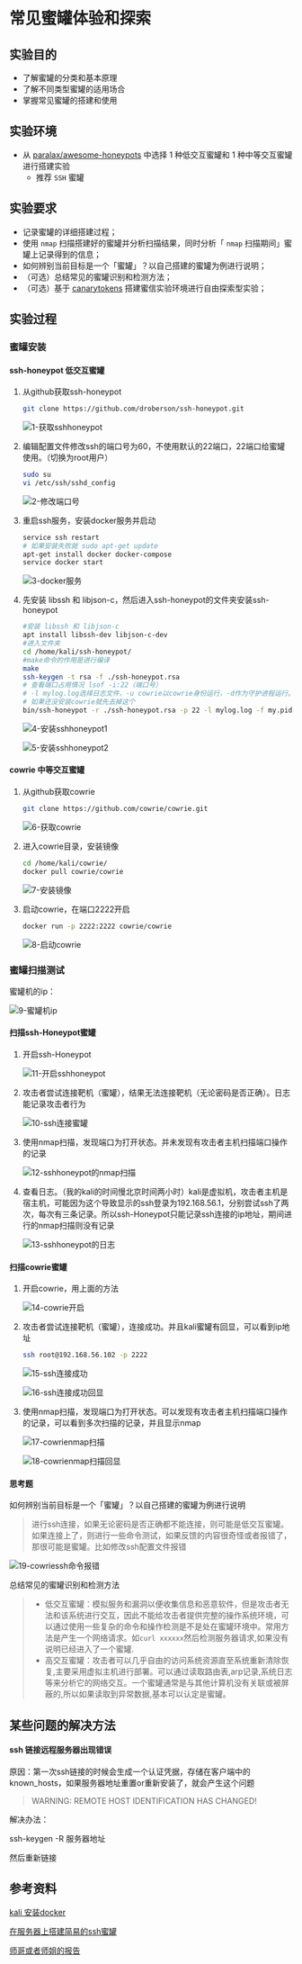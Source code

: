 # 常见蜜罐体验和探索

## 实验目的

- 了解蜜罐的分类和基本原理
- 了解不同类型蜜罐的适用场合
- 掌握常见蜜罐的搭建和使用

## 实验环境

- 从 [paralax/awesome-honeypots](https://github.com/paralax/awesome-honeypots) 中选择 1 种低交互蜜罐和 1 种中等交互蜜罐进行搭建实验
  - 推荐 `SSH` 蜜罐

## 实验要求

- 记录蜜罐的详细搭建过程；
- 使用 `nmap` 扫描搭建好的蜜罐并分析扫描结果，同时分析「 `nmap` 扫描期间」蜜罐上记录得到的信息；
- 如何辨别当前目标是一个「蜜罐」？以自己搭建的蜜罐为例进行说明；
- （可选）总结常见的蜜罐识别和检测方法；
- （可选）基于 [canarytokens](https://github.com/thinkst/canarytokens) 搭建蜜信实验环境进行自由探索型实验；

## 实验过程

### 蜜罐安装

#### ssh-honeypot 低交互蜜罐

1. 从github获取ssh-honeypot

   ```bash
   git clone https://github.com/droberson/ssh-honeypot.git
   ```

   ![1-获取sshhoneypot](1-获取sshhoneypot.png)

2. 编辑配置文件修改ssh的端口号为60，不使用默认的22端口，22端口给蜜罐使用。（切换为root用户）

   ```bash
   sudo su
   vi /etc/ssh/sshd_config
   ```

   ![2-修改端口号](2-修改端口号.png)

3. 重启ssh服务，安装docker服务并启动 

   ```bash
   service ssh restart
   # 如果安装失败就 sudo apt-get update
   apt-get install docker docker-compose
   service docker start
   ```

   ![3-docker服务](3-docker服务.png)

4. 先安装 libssh 和 libjson-c，然后进入ssh-honeypot的文件夹安装ssh-honeypot

   ```bash
   #安装 libssh 和 libjson-c
   apt install libssh-dev libjson-c-dev
   #进入文件夹
   cd /home/kali/ssh-honeypot/
   #make命令的作用是进行编译
   make
   ssh-keygen -t rsa -f ./ssh-honeypot.rsa
   # 查看端口占用情况 lsof -i:22（端口号）
   # -l mylog.log选择日志文件，-u cowrie以cowrie身份运行，-d作为守护进程运行。
   # 如果还没安装cowrie就先去掉这个
   bin/ssh-honeypot -r ./ssh-honeypot.rsa -p 22 -l mylog.log -f my.pid -u cowrie -d
   ```

   ![4-安装sshhoneypot1](4-安装sshhoneypot1.png)

   ![5-安装sshhoneypot2](5-安装sshhoneypot2.png)

#### cowrie 中等交互蜜罐

1. 从github获取cowrie

   ```bash
   git clone https://github.com/cowrie/cowrie.git
   ```

   ![6-获取cowrie](6-获取cowrie.png)

2. 进入cowrie目录，安装镜像

   ```bash
   cd /home/kali/cowrie/
   docker pull cowrie/cowrie
   ```

   ![7-安装镜像](7-安装镜像.png)

3. 启动cowrie，在端口2222开启

   ```bash
   docker run -p 2222:2222 cowrie/cowrie
   ```

   ![8-启动cowrie](8-启动cowrie.png)

### 蜜罐扫描测试

蜜罐机的ip：

![9-蜜罐机ip](9-蜜罐机ip.png)

#### 扫描ssh-Honeypot蜜罐

1. 开启ssh-Honeypot

   ![11-开启sshhoneypot](11-开启sshhoneypot.png)

2. 攻击者尝试连接靶机（蜜罐），结果无法连接靶机（无论密码是否正确）。日志能记录攻击者行为 

   ![10-ssh连接蜜罐](10-ssh连接蜜罐.png)

3. 使用nmap扫描，发现端口为打开状态。并未发现有攻击者主机扫描端口操作的记录 

   ![12-sshhoneypot的nmap扫描](12-sshhoneypot的nmap扫描.png)

4. 查看日志。（我的kali的时间慢北京时间两小时）kali是虚拟机，攻击者主机是宿主机，可能因为这个导致显示的ssh登录为192.168.56.1，分别尝试ssh了两次，每次有三条记录。所以ssh-Honeypot只能记录ssh连接的ip地址，期间进行的nmap扫描则没有记录

   ![13-sshhoneypot的日志](13-sshhoneypot的日志.png)

#### 扫描cowrie蜜罐

1. 开启cowrie，用上面的方法

   ![14-cowrie开启](14-cowrie开启.png)

2. 攻击者尝试连接靶机（蜜罐），连接成功。并且kali蜜罐有回显，可以看到ip地址

   ```bash
   ssh root@192.168.56.102 -p 2222
   ```

   ![15-ssh连接成功](15-ssh连接成功.png)

   ![16-ssh连接成功回显](16-ssh连接成功回显.png)

3. 使用nmap扫描，发现端口为打开状态。可以发现有攻击者主机扫描端口操作的记录，可以看到多次扫描的记录，并且显示nmap

   ![17-cowrienmap扫描](17-cowrienmap扫描.png)

   ![18-cowrienmap扫描回显](18-cowrienmap扫描回显.png)

#### 思考题

如何辨别当前目标是一个「蜜罐」？以自己搭建的蜜罐为例进行说明

> 进行ssh连接，如果无论密码是否正确都不能连接，则可能是低交互蜜罐。如果连接上了，则进行一些命令测试，如果反馈的内容很奇怪或者报错了，那很可能是蜜罐。比如修改ssh配置文件报错

![19-cowriessh命令报错](19-cowriessh命令报错.png)

总结常见的蜜罐识别和检测方法

> * 低交互蜜罐：模拟服务和漏洞以便收集信息和恶意软件，但是攻击者无法和该系统进行交互，因此不能给攻击者提供完整的操作系统环境，可以通过使用一些复杂的命令和操作检测是不是处在蜜罐环境中。常用方法是产生一个网络请求。如```curl xxxxxx```然后检测服务器请求,如果没有说明已经进入了一个蜜罐.
> * 高交互蜜罐：攻击者可以几乎自由的访问系统资源直至系统重新清除恢复,主要采用虚拟主机进行部署。可以通过读取路由表,arp记录,系统日志等来分析它的网络交互。一个蜜罐通常是与其他计算机没有关联或被屏蔽的,所以如果读取到异常数据,基本可以认定是蜜罐。



## 某些问题的解决方法

#### ssh 链接远程服务器出现错误

原因：第一次ssh链接的时候会生成一个认证凭据，存储在客户端中的known_hosts，如果服务器地址重置or重新安装了，就会产生这个问题

> WARNING: REMOTE HOST IDENTIFICATION HAS CHANGED!

解决办法：

ssh-keygen -R 服务器地址

然后重新链接

## 参考资料

[kali 安装docker](https://www.cnblogs.com/lijingrong/p/13396884.html)

[在服务器上搭建简易的ssh蜜罐](https://blog.csdn.net/star92014/article/details/89260094)

[师哥或者师姐的报告](https://github.com/CUCCS/2020-ns-public-guoqiuchi/blob/a6bf7c3d4c9a45718e788cb7dd916c88bb007e9f/chap0x011/%E5%B8%B8%E8%A7%81%E8%9C%9C%E7%BD%90%E4%BD%93%E9%AA%8C%E5%92%8C%E6%8E%A2%E7%B4%A2.md)

